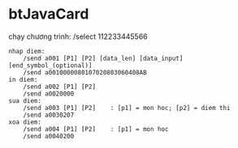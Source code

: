 # btJavaCard
chạy chương trình:
	/select 112233445566
	
	nhap diem:
		/send a001 [P1] [P2] [data_len] [data_input] [end_symbol_(optional)]
		/send a0010000080107020803060408AB
	in diem:
		/send a002 [P1] [P2] 
		/send a0020000
	sua diem:
		/send a003 [P1] [P2]	: [p1] = mon hoc; [p2] = diem thi
		/send a0030207
    xoa diem:
		/send a004 [P1] [P2] 	: [p1] = mon hoc
		/send a0040200
